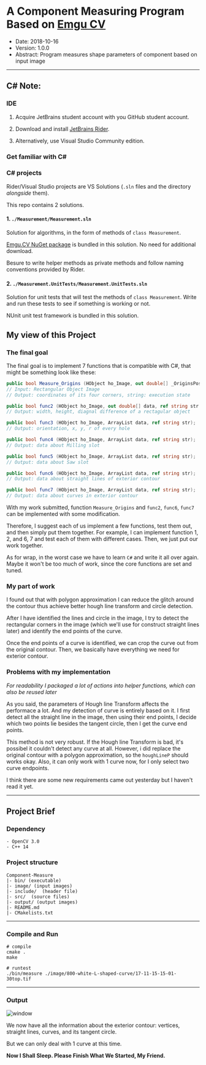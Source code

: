 # A Component Measuring Program Based on [Emgu CV](emgu.com)
- Date: 2018-10-16
- Version: 1.0.0
- Abstract: Program measures shape parameters of component based on input image

---

## C# Note:

### IDE

1. Acquire JetBrains student account with you GitHub student account.

2. Download and install [JetBrains Rider](https://www.jetbrains.com/rider/).

3. Alternatively, use Visual Studio Community edition.

### Get familiar with C#

### C# projects

Rider/Visual Studio projects are VS Solutions (`.sln` files and the directory *alongside* them).

This repo contains 2 solutions.

#### 1. `./Measurement/Measurement.sln`

Solution for algorithms, in the form of methods of `class Measurement`. 

[Emgu.CV NuGet package](https://www.nuget.org/packages/Emgu.CV/) is bundled in this solution. No need for additional download.

Besure to write helper methods as private methods and follow naming conventions provided by Rider.

#### 2. `./Measurement.UnitTests/Measurement.UnitTests.sln`

Solution for unit tests that will test the methods of `class Measurement`. Write and run these tests to see if something is working or not.

NUnit unit test framework is bundled in this solution.

## My view of this Project

### The final goal

The final goal is to implement 7 functions that is compatible with C#, that might be something
look like these:

```C#
public bool Measure_Origins (HObject ho_Image, out double[] _OriginsPosXY, ref string str);
// Input: Rectangular Object Image
// Output: coordinates of its four corners, string: execution state

public bool func2 (HObject ho_Image, out double[] data, ref string str );
// Output: width, height, diagnal difference of a rectagular object

public bool func3 (HObject ho_Image, ArrayList data, ref string str);
// Output: orientation, x, y, r of every hole

public bool func4 (HObject ho_Image, ArrayList data, ref string str);
// Output: data about Milling slot

public bool func5 (HObject ho_Image, ArrayList data, ref string str);
// Output: data about Saw slot

public bool func6 (HObject ho_Image, ArrayList data, ref string str);
// Output: data about straight lines of exterior contour

public bool func7 (HObject ho_Image, ArrayList data, ref string str);
// Output: data about curves in exterior contour

```
With my work submitted, function `Measure_Origins` and `func2`, `func6`, `func7` can be implemented with some modification.

Therefore, I suggest each of us implement a few functions, test them out, and then simply put them together. For example, I can implement function 1, 2, and 6, 7 and test each of them with different cases. Then, we just put our work together. 

As for wrap, in the worst case we have to learn `C#` and write it all over again. Maybe it won't be too much of work, since the core functions are set and tuned. 

### My part of work

I found out that with polygon approximation I can reduce the glitch around the contour thus achieve better hough line transform and circle detection. 

After I have identified the lines and circle in the image, I try to detect the rectangular corners in the image (which we'll use for construct straight lines later) and identify the end points of the curve.

Once the end points of a curve is identified, we can crop the curve out from the original contour. Then, we basically have everything we need for exterior contour.

### Problems with my implementation

*For readability I packaged a lot of actions into helper functions, which can also be reused later* 

As you said, the parameters of Hough line Transform affects the performace a lot. And my detection of curve is entirely based on it. I first detect all the straight line in the image, then using their end points, I decide which two points lie besides the tangent circle, then I get the curve end points.

This method is not very robust. If the Hough line Transform is bad, it's possibel it couldn't detect any curve at all. However, i did replace the original contour with a polygon approximation, so the `houghLineP` should works okay. Also, it can only work with 1 curve now, for I only select two curve endpoints. 

I think there are some new requirements came out yesterday but I haven't read it yet.

---

## Project Brief

### Dependency
```
- OpenCV 3.0
- C++ 14
```


### Project structure

```
Component-Measure
|- bin/ (executable)
|- image/ (input images)
|- include/  (header file)
|- src/  (source files)
|- output/ (output images)
|- README.md
|- CMakelists.txt
```

---

### Compile and Run

```
# compile
cmake .
make

# runtest
./bin/measure ./image/800-white-L-shaped-curve/17-11-15-15-01-30top.tif 

```

---

### Output
![window](output/image_all.jpg)

We now have all the information about the exterior contour:
vertices, straight lines, curves, and its tangent circle.

But we can only deal with 1 curve at this time.

**Now I Shall Sleep. Please Finish What We Started, My Friend.**

